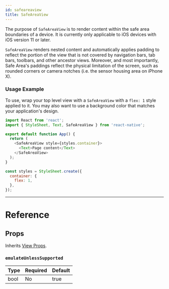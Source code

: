 ```yaml
---
id: safeareaview
title: SafeAreaView
---
```


The purpose of `SafeAreaView` is to render content within the safe area boundaries of a device. It is currently only applicable to iOS devices with iOS version 11 or later.

`SafeAreaView` renders nested content and automatically applies padding to reflect the portion of the view that is not covered by navigation bars, tab bars, toolbars, and other ancestor views. Moreover, and most importantly, Safe Area's paddings reflect the physical limitation of the screen, such as rounded corners or camera notches (i.e. the sensor housing area on iPhone X).

### Usage Example

To use, wrap your top level view with a `SafeAreaView` with a `flex: 1` style applied to it. You may also want to use a background color that matches your application's design.

```javascript
import React from 'react';
import { StyleSheet, Text, SafeAreaView } from 'react-native';

export default function App() {
  return (
    <SafeAreaView style={styles.container}>
      <Text>Page content</Text>
    </SafeAreaView>
  );
}

const styles = StyleSheet.create({
  container: {
    flex: 1,
  },
});
```

---

# Reference

## Props

Inherits [View Props](../view/#props).

### `emulateUnlessSupported`

| Type | Required | Default |
| ---- | -------- | ------- |
| bool | No       | true    |
